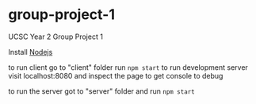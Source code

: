 # group-project-1
UCSC Year 2 Group Project 1 

Install [Nodejs](https://nodejs.org/en/)

to run client go to "client" folder run `npm start` to run development server
visit localhost:8080 and inspect the page to get console to debug

to run the server got to "server" folder and run `npm start`
